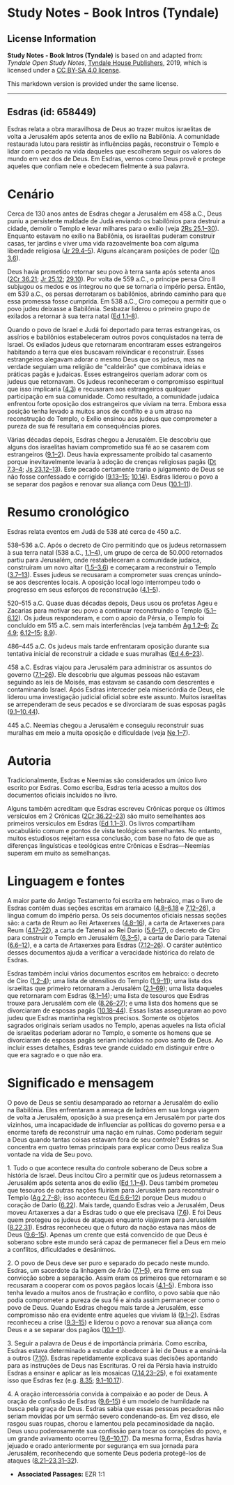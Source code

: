 # Study Notes - Book Intros (Tyndale)

## License Information

**Study Notes - Book Intros (Tyndale)** is based on and adapted from: _Tyndale Open Study Notes_, [Tyndale House Publishers](https://tyndaleopenresources.com/), 2019, which is licensed under a [CC BY-SA 4.0 license](https://creativecommons.org/licenses/by-sa/4.0/legalcode.en).

This markdown version is provided under the same license.



--------------------------------

## Esdras (id: 658449)

Esdras relata a obra maravilhosa de Deus ao trazer muitos israelitas de volta a Jerusalém após setenta anos de exílio na Babilônia. A comunidade restaurada lutou para resistir às influências pagãs, reconstruir o Templo e lidar com o pecado na vida daqueles que escolheram seguir os valores do mundo em vez dos de Deus. Em Esdras, vemos como Deus provê e protege aqueles que confiam nele e obedecem fielmente à sua palavra.

Cenário
=======

Cerca de 130 anos antes de Esdras chegar a Jerusalém em 458 a.C., Deus puniu a persistente maldade de Judá enviando os babilônios para destruir a cidade, demolir o Templo e levar milhares para o exílio (veja [2Rs 25\.1–30](https://ref.ly/2Kgs25:1-2Kgs25:30)). Enquanto estavam no exílio na Babilônia, os israelitas puderam construir casas, ter jardins e viver uma vida razoavelmente boa com alguma liberdade religiosa ([Jr 29\.4–5](https://ref.ly/Jer29:4-Jer29:5)). Alguns alcançaram posições de poder ([Dn 3](https://ref.ly/Dan3:1-Dan3:30),[6](https://ref.ly/Dan3:6)).

Deus havia prometido retornar seu povo à terra santa após setenta anos ([2Cr 36\.21](https://ref.ly/2Chr36:21); [Jr 25\.12](https://ref.ly/Jer25:12); [29\.10](https://ref.ly/Jer29:10)). Por volta de 559 a.C., o príncipe persa Ciro II subjugou os medos e os integrou no que se tornaria o império persa. Então, em 539 a.C., os persas derrotaram os babilônios, abrindo caminho para que essa promessa fosse cumprida. Em 538 a.C., Ciro começou a permitir que o povo judeu deixasse a Babilônia. Sesbazar liderou o primeiro grupo de exilados a retornar à sua terra natal ([Ed 1\.1–8](https://ref.ly/Ezra1:1-Ezra1:8)).

Quando o povo de Israel e Judá foi deportado para terras estrangeiras, os assírios e babilônios estabeleceram outros povos conquistados na terra de Israel. Os exilados judeus que retornaram encontraram esses estrangeiros habitando a terra que eles buscavam reivindicar e reconstruir. Esses estrangeiros alegavam adorar o mesmo Deus que os judeus, mas na verdade seguiam uma religião de "caldeirão" que combinava ideias e práticas pagãs e judaicas. Esses estrangeiros queriam adorar com os judeus que retornavam. Os judeus reconheceram o compromisso espiritual que isso implicaria ([4\.3](https://ref.ly/Ezra4:3)) e recusaram aos estrangeiros qualquer participação em sua comunidade. Como resultado, a comunidade judaica enfrentou forte oposição dos estrangeiros que viviam na terra. Embora essa posição tenha levado a muitos anos de conflito e a um atraso na reconstrução do Templo, o Exílio ensinou aos judeus que comprometer a pureza de sua fé resultaria em consequências piores.

Várias décadas depois, Esdras chegou a Jerusalém. Ele descobriu que alguns dos israelitas haviam comprometido sua fé ao se casarem com estrangeiros ([9\.1–2](https://ref.ly/Ezra9:1-Ezra9:2)). Deus havia expressamente proibido tal casamento porque inevitavelmente levaria à adoção de crenças religiosas pagãs ([Dt 7\.3–4](https://ref.ly/Deut7:3-Deut7:4); [Js 23\.12–13](https://ref.ly/Josh23:12-Josh23:13)). Este pecado certamente traria o julgamento de Deus se não fosse confessado e corrigido ([9\.13–15](https://ref.ly/Ezra9:13-Ezra9:15); [10\.14](https://ref.ly/Ezra10:14)). Esdras liderou o povo a se separar dos pagãos e renovar sua aliança com Deus ([10\.1–11](https://ref.ly/Ezra10:1-Ezra10:11)).

Resumo cronológico
==================

Esdras relata eventos em Judá de 538 até cerca de 450 a.C.

538–536 a.C. Após o decreto de Ciro permitindo que os judeus retornassem à sua terra natal (538 a.C., [1\.1–4](https://ref.ly/Ezra1:1-Ezra1:4)), um grupo de cerca de 50\.000 retornados partiu para Jerusalém, onde restabeleceram a comunidade judaica, construíram um novo altar ([1\.5–3\.6](https://ref.ly/Ezra1:5-Ezra3:6)) e começaram a reconstruir o Templo ([3\.7–13](https://ref.ly/Ezra3:7-Ezra3:13)). Esses judeus se recusaram a comprometer suas crenças unindo\-se aos descrentes locais. A oposição local logo interrompeu todo o progresso em seus esforços de reconstrução ([4\.1–5](https://ref.ly/Ezra4:1-Ezra4:5)).

520–515 a.C. Quase duas décadas depois, Deus usou os profetas Ageu e Zacarias para motivar seu povo a continuar reconstruindo o Templo ([5\.1–6\.12](https://ref.ly/Ezra5:1-Ezra6:12)). Os judeus responderam, e com o apoio da Pérsia, o Templo foi concluído em 515 a.C. sem mais interferências (veja também [Ag 1\.2–6](https://ref.ly/Hag1:2-Hag1:6); [Zc 4\.9](https://ref.ly/Zech4:9); [6\.12–15](https://ref.ly/Zech6:12-Zech6:15); [8\.9](https://ref.ly/Zech8:9)).

486–445 a.C. Os judeus mais tarde enfrentaram oposição durante sua tentativa inicial de reconstruir a cidade e suas muralhas ([Ed 4\.6–23](https://ref.ly/Ezra4:6-Ezra4:23)).

458 a.C. Esdras viajou para Jerusalém para administrar os assuntos do governo ([7\.1–26](https://ref.ly/Ezra7:1-Ezra7:26)). Ele descobriu que algumas pessoas não estavam seguindo as leis de Moisés, mas estavam se casando com descrentes e contaminando Israel. Após Esdras interceder pela misericórdia de Deus, ele liderou uma investigação judicial oficial sobre este assunto. Muitos israelitas se arrependeram de seus pecados e se divorciaram de suas esposas pagãs ([9\.1–10\.44](https://ref.ly/Ezra9:1-Ezra10:44)).

445 a.C. Neemias chegou a Jerusalém e conseguiu reconstruir suas muralhas em meio a muita oposição e dificuldade (veja [Ne 1–7](https://ref.ly/Neh1:1-Neh7:73)).

Autoria
=======

Tradicionalmente, Esdras e Neemias são considerados um único livro escrito por Esdras. Como escriba, Esdras teria acesso a muitos dos documentos oficiais incluídos no livro.

Alguns também acreditam que Esdras escreveu Crônicas porque os últimos versículos em 2 Crônicas ([2Cr 36\.22–23](https://ref.ly/2Chr36:22-2Chr36:23)) são muito semelhantes aos primeiros versículos em Esdras ([Ed 1\.1–3](https://ref.ly/Ezra1:1-Ezra1:3)). Os livros compartilham vocabulário comum e pontos de vista teológicos semelhantes. No entanto, muitos estudiosos rejeitam essa conclusão, com base no fato de que as diferenças linguísticas e teológicas entre Crônicas e Esdras—Neemias superam em muito as semelhanças.

Linguagem e fontes
==================

A maior parte do Antigo Testamento foi escrita em hebraico, mas o livro de Esdras contém duas seções escritas em aramaico ([4\.8–6\.18](https://ref.ly/Ezra4:8-Ezra6:18) e [7\.12–26](https://ref.ly/Ezra7:12-Ezra7:26)), a língua comum do império persa. Os seis documentos oficiais nessas seções são: a carta de Reum ao Rei Artaxerxes ([4\.8–16](https://ref.ly/Ezra4:8-Ezra4:16)), a carta de Artaxerxes para Reum ([4\.17–22](https://ref.ly/Ezra4:17-Ezra4:22)), a carta de Tatenai ao Rei Dario ([5\.6–17](https://ref.ly/Ezra5:6-Ezra5:17)), o decreto de Ciro para construir o Templo em Jerusalém ([6\.3–5](https://ref.ly/Ezra6:3-Ezra6:5)), a carta de Dario para Tatenai ([6\.6–12](https://ref.ly/Ezra6:6-Ezra6:12)), e a carta de Artaxerxes para Esdras ([7\.12–26](https://ref.ly/Ezra7:12-Ezra7:26)). O caráter autêntico desses documentos ajuda a verificar a veracidade histórica do relato de Esdras.

Esdras também inclui vários documentos escritos em hebraico: o decreto de Ciro ([1\.2–4](https://ref.ly/Ezra1:2-Ezra1:4)); uma lista de utensílios do Templo ([1\.9–11](https://ref.ly/Ezra1:9-Ezra1:11)); uma lista dos israelitas que primeiro retornaram a Jerusalém ([2\.1–69](https://ref.ly/Ezra2:1-Ezra2:69)); uma lista daqueles que retornaram com Esdras ([8\.1–14](https://ref.ly/Ezra8:1-Ezra8:14)); uma lista de tesouros que Esdras trouxe para Jerusalém com ele ([8\.26–27](https://ref.ly/Ezra8:26-Ezra8:27)); e uma lista dos homens que se divorciaram de esposas pagãs ([10\.18–44](https://ref.ly/Ezra10:18-Ezra10:44)). Essas listas asseguraram ao povo judeu que Esdras mantinha registros precisos. Somente os objetos sagrados originais seriam usados no Templo, apenas aqueles na lista oficial de israelitas poderiam adorar no Templo, e somente os homens que se divorciaram de esposas pagãs seriam incluídos no povo santo de Deus. Ao incluir esses detalhes, Esdras teve grande cuidado em distinguir entre o que era sagrado e o que não era.

Significado e mensagem
======================

O povo de Deus se sentiu desamparado ao retornar a Jerusalém do exílio na Babilônia. Eles enfrentaram a ameaça de ladrões em sua longa viagem de volta a Jerusalém, oposição à sua presença em Jerusalém por parte dos vizinhos, uma incapacidade de influenciar as políticas do governo persa e a enorme tarefa de reconstruir uma nação em ruínas. Como poderiam seguir a Deus quando tantas coisas estavam fora de seu controle? Esdras se concentra em quatro temas principais para explicar como Deus realiza Sua vontade na vida de Seu povo.

1\. Tudo o que acontece resulta do controle soberano de Deus sobre a história de Israel. Deus incitou Ciro a permitir que os judeus retornassem a Jerusalém após setenta anos de exílio ([Ed 1\.1–4](https://ref.ly/Ezra1:1-Ezra1:4)). Deus também prometeu que tesouros de outras nações fluiriam para Jerusalém para reconstruir o Templo ([Ag 2\.7–8](https://ref.ly/Hag2:7-Hag2:8)); isso aconteceu ([Ed 6\.6–12](https://ref.ly/Ezra6:6-Ezra6:12)) porque Deus mudou o coração de Dario ([6\.22](https://ref.ly/Ezra6:22)). Mais tarde, quando Esdras veio a Jerusalém, Deus moveu Artaxerxes a dar a Esdras tudo o que ele precisava ([7\.6](https://ref.ly/Ezra7:6)). E foi Deus quem protegeu os judeus de ataques enquanto viajavam para Jerusalém ([8\.22](https://ref.ly/Ezra8:22),[31](https://ref.ly/Ezra8:31)). Esdras reconheceu que o futuro da nação estava nas mãos de Deus ([9\.6–15](https://ref.ly/Ezra9:6-Ezra9:15)). Apenas um crente que está convencido de que Deus é soberano sobre este mundo será capaz de permanecer fiel a Deus em meio a conflitos, dificuldades e desânimos.

2\. O povo de Deus deve ser puro e separado do pecado neste mundo. Esdras, um sacerdote da linhagem de Arão ([7\.1–5](https://ref.ly/Ezra7:1-Ezra7:5)), era firme em sua convicção sobre a separação. Assim eram os primeiros que retornaram e se recusaram a cooperar com os povos pagãos locais ([4\.1–5](https://ref.ly/Ezra4:1-Ezra4:5)). Embora isso tenha levado a muitos anos de frustração e conflito, o povo sabia que não podia comprometer a pureza de sua fé e ainda assim permanecer como o povo de Deus. Quando Esdras chegou mais tarde a Jerusalém, esse compromisso não era evidente entre aqueles que viviam lá ([9\.1–2](https://ref.ly/Ezra9:1-Ezra9:2)). Esdras reconheceu a crise ([9\.3–15](https://ref.ly/Ezra9:3-Ezra9:15)) e liderou o povo a renovar sua aliança com Deus e a se separar dos pagãos ([10\.1–11](https://ref.ly/Ezra10:1-Ezra10:11)).

3\. Seguir a palavra de Deus é de importância primária. Como escriba, Esdras estava determinado a estudar e obedecer à lei de Deus e a ensiná\-la a outros ([7\.10](https://ref.ly/Ezra7:10)). Esdras repetidamente explicava suas decisões apontando para as instruções de Deus nas Escrituras. O rei da Pérsia havia instruído Esdras a ensinar e aplicar as leis mosaicas ([7\.14](https://ref.ly/Ezra7:14),[23–25](https://ref.ly/Ezra7:23-Ezra7:25)), e foi exatamente isso que Esdras fez (e.g. [8\.35](https://ref.ly/Ezra8:35); [9\.1–10\.17](https://ref.ly/Ezra9:1-Ezra10:17)).

4\. A oração intercessória convida à compaixão e ao poder de Deus. A oração de confissão de Esdras ([9\.6–15](https://ref.ly/Ezra9:6-Ezra9:15)) é um modelo de humildade na busca pela graça de Deus. Esdras sabia que essas pessoas pecadoras não seriam movidas por um sermão severo condenando\-as. Em vez disso, ele rasgou suas roupas, chorou e lamentou pela pecaminosidade da nação. Deus usou poderosamente sua confissão para tocar os corações do povo, e um grande avivamento ocorreu ([9\.6–10\.17](https://ref.ly/Ezra9:6-Ezra10:17)). Da mesma forma, Esdras havia jejuado e orado anteriormente por segurança em sua jornada para Jerusalém, reconhecendo que somente Deus poderia protegê\-los de ataques ([8\.21–23](https://ref.ly/Ezra8:21-Ezra8:23),[31–32](https://ref.ly/Ezra8:31-Ezra8:32)).

* **Associated Passages:** EZR 1:1

